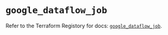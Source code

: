 # `google_dataflow_job`

Refer to the Terraform Registory for docs: [`google_dataflow_job`](https://registry.terraform.io/providers/hashicorp/google/4.70.0/docs/resources/dataflow_job).
